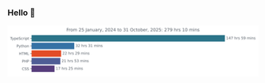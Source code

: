 ### Hello 👋

<img
  src="https://github.com/rondonbrij/rondonbrij/blob/main/images/stat.svg"
  alt="Rondonbrij's Activity"
/>
